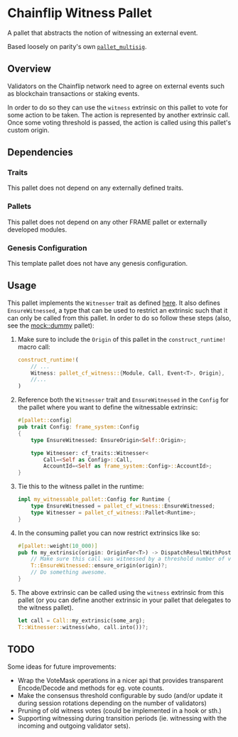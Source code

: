 # Chainflip Witness Pallet

A pallet that abstracts the notion of witnessing an external event.

Based loosely on parity's own [`pallet_multisig`](https://github.com/paritytech/substrate/tree/master/frame/multisig).

## Overview

Validators on the Chainflip network need to agree on external events such as blockchain transactions or staking events.

In order to do so they can use the `witness` extrinsic on this pallet to vote for some action to be taken. The action is represented by another extrinsic call. Once some voting threshold is passed, the action is called using this pallet's custom origin.

## Dependencies

### Traits

This pallet does not depend on any externally defined traits.

### Pallets

This pallet does not depend on any other FRAME pallet or externally developed modules.

### Genesis Configuration

This template pallet does not have any genesis configuration.

## Usage

This pallet implements the `Witnesser` trait as defined [here](../../traits). It also defines `EnsureWitnessed`, a type that
can be used to restrict an extrinsic such that it can only be called from this pallet. In order to do so follow these
steps (also, see the [mock::dummy](./mock/dummy.rs) pallet):

1. Make sure to include the `Origin` of this pallet in the `construct_runtime!` macro call:

    ```rust
    construct_runtime!(
        // ...
        Witness: pallet_cf_witness::{Module, Call, Event<T>, Origin},
        //...
    )
    ```

2. Reference both the `Witnesser` trait and `EnsureWitnessed` in the `Config` for the pallet where you want to define the witnessable
    extrinsic:

    ```rust
    #[pallet::config]
    pub trait Config: frame_system::Config
    {
        type EnsureWitnessed: EnsureOrigin<Self::Origin>;

        type Witnesser: cf_traits::Witnesser<
            Call=<Self as Config>::Call,
            AccountId=<Self as frame_system::Config>::AccountId>;
    }
    ```

3. Tie this to the witness pallet in the runtime:

    ```rust
    impl my_witnessable_pallet::Config for Runtime {
        type EnsureWitnessed = pallet_cf_witness::EnsureWitnessed;
        type Witnesser = pallet_cf_witness::Pallet<Runtime>;
    }
    ```

4. In the consuming pallet you can now restrict extrinsics like so:

    ```rust
    #[pallet::weight(10_000)]
    pub fn my_extrinsic(origin: OriginFor<T>) -> DispatchResultWithPostInfo {
        // Make sure this call was witnessed by a threshold number of validators.
        T::EnsureWitnessed::ensure_origin(origin)?;
        // Do something awesome.
    }
    ```

5. The above extrinsic can be called using the `witness` extrinsic from this pallet (or you can define another extrinsic
in your pallet that delegates to the witness pallet).

    ```rust
    let call = Call::my_extrinsic(some_arg);
    T::Witnesser::witness(who, call.into())?;
    ```

## TODO

Some ideas for future improvements:

- Wrap the VoteMask operations in a nicer api that provides transparent Encode/Decode and methods for eg. vote counts.
- Make the consensus threshold configurable by sudo (and/or update it during session rotations depending on the number
  of validators)
- Pruning of old witness votes (could be implemented in a hook or sth.)
- Supporting witnessing during transition periods (ie. witnessing with the incoming and outgoing validator sets).

